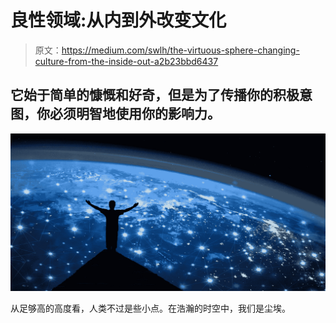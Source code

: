 # 良性领域:从内到外改变文化

> 原文：<https://medium.com/swlh/the-virtuous-sphere-changing-culture-from-the-inside-out-a2b23bbd6437>

## 它始于简单的慷慨和好奇，但是为了传播你的积极意图，你必须明智地使用你的影响力。

![](img/71254de39dc19ce1b423f70b6517654a.png)

从足够高的高度看，人类不过是些小点。在浩瀚的时空中，我们是尘埃。